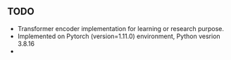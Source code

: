## TODO
- Transformer encoder implementation for learning or research purpose.
- Implemented on Pytorch (version=1.11.0) environment, Python vesrion 3.8.16
- 